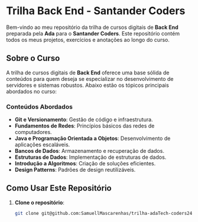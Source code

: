 # Trilha Back End - Santander Coders

Bem-vindo ao meu repositório da trilha de cursos digitais de **Back End** preparada pela **Ada** para o **Santander Coders**. Este repositório contém todos os meus projetos, exercícios e anotações ao longo do curso.

## Sobre o Curso

A trilha de cursos digitais de **Back End** oferece uma base sólida de conteúdos para quem deseja se especializar no desenvolvimento de servidores e sistemas robustos. Abaixo estão os tópicos principais abordados no curso:

### Conteúdos Abordados

- **Git e Versionamento**: Gestão de código e infraestrutura.
- **Fundamentos de Redes**: Princípios básicos das redes de computadores.
- **Java e Programação Orientada a Objetos**: Desenvolvimento de aplicações escaláveis.
- **Bancos de Dados**: Armazenamento e recuperação de dados.
- **Estruturas de Dados**: Implementação de estruturas de dados.
- **Introdução a Algoritmos**: Criação de soluções eficientes.
- **Design Patterns**: Padrões de design reutilizáveis.


## Como Usar Este Repositório

1. **Clone o repositório**:
   ```sh
   git clone git@github.com:SamuellMascarenhas/trilha-adaTech-coders24-backEnd.git
